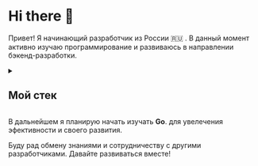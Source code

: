 <p align="center"> 
  <h1>Hi there 👋</h1>
</p>

<p> Привет! Я начинающий разработчик из России 🇷🇺 . В данный момент активно изучаю программирование и развиваюсь в направлении бэкенд-разработки.</p>
<!-- <p>В свободное время я люблю находить интересные задачи, с которыми раньше не сталкивался, и погружаться в их решение. Мне нравится изучать новые темы и разбираться в них, чтобы успешно справляться с возникающими вызовами. </p> -->
<details> 
  <summary><h2>Мой стек</h2></summary>
  <h3>Языки</h3>
    <p>
      <a href="https://www.python.org" target="_blank" rel="noreferrer"> <img src="https://raw.githubusercontent.com/devicons/devicon/master/icons/python/python-original.svg" alt="python" width="40" height="40"/></a>
      <a> </a>
      </a> <a href="https://developer.mozilla.org/en-US/docs/Web/JavaScript" target="_blank" rel="noreferrer"> <img src="https://raw.githubusercontent.com/devicons/devicon/master/icons/javascript/javascript-original.svg" alt="javascript" width="40" height="40"/></a>
      <a> </a>
      <a href="https://www.gnu.org/software/bash/" target="_blank" rel="noreferrer"> <img src="https://img.icons8.com/plasticine/2x/bash.png" alt="bash" width="40" height="40"/> </a> 
    </p>
  <h3>Фреймворки и библиотеки </h3>
    <p>
       <a href="https://www.djangoproject.com/" target="_blank" rel="noreferrer"> <img src="https://cdn.worldvectorlogo.com/logos/django.svg" alt="django" width="40" height="40"/> </a>
       <a href="https://fastapi.tiangolo.com/" target="_blank" rel="noreferrer"> <img src="https://raw.githubusercontent.com/gilbarbara/logos/29e8719bf78915c7a82a26a6c203f53c4cb8fff2/logos/fastapi-icon.svg" alt="FastApi" width="40" height="40"/> </a>
       <a href="https://aiogram.dev/" target="_blank" rel="noreferrer"> <img src="https://docs.aiogram.dev/en/latest/_static/logo.png" alt="Aiogram" width="40" height="40"/> </a>
    </p>
  <h3>Базы данных</h3>
  <p>
    <a href="https://redis.io" target="_blank" rel="noreferrer"> <img src="https://raw.githubusercontent.com/devicons/devicon/master/icons/redis/redis-original-wordmark.svg" alt="redis" width="40" height="40"/> </a> <a href="https://www.sqlite.org/"           target="_blank" rel="noreferrer"> <img src="https://www.vectorlogo.zone/logos/sqlite/sqlite-icon.svg" alt="sqlite" width="40" height="40"/> </a> 
  
  </p>
  <h3>По и инстументы</h3>
  <a href="https://aiogram.dev/" target="_blank" rel="noreferrer"> <img src="https://docs.aiogram.dev/en/latest/_static/logo.png" alt="Aiogram" width="40" height="40"/> </a>
  
</details>


  
  
 


В дальнейшем я планирую начать изучать **Go**. для увелечения эфективности и своего развития.

Буду рад обмену знаниями и сотрудничеству с другими разработчиками. Давайте развиваться вместе!
